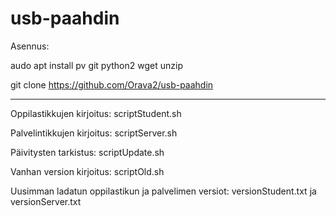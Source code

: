 # usb-paahdin

Asennus:

audo apt install pv git python2 wget unzip

git clone https://github.com/Orava2/usb-paahdin



---- 

Oppilastikkujen kirjoitus: scriptStudent.sh

Palvelintikkujen kirjoitus: scriptServer.sh

Päivitysten tarkistus: scriptUpdate.sh

Vanhan version kirjoitus: scriptOld.sh

Uusimman ladatun oppilastikun ja palvelimen versiot: versionStudent.txt ja versionServer.txt
